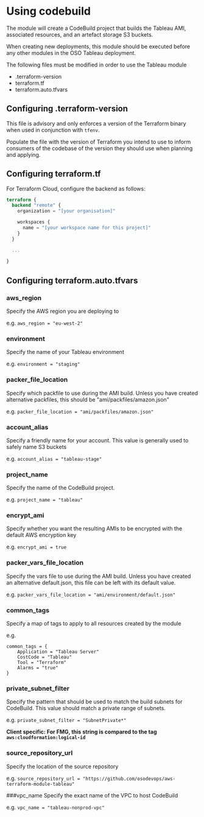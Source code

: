 # Using codebuild
The module will create a CodeBuild project that builds the Tableau AMI, associated resources, and an artefact storage S3 buckets.

When creating new deployments, this module should be executed before any other modules in the OSO Tableau deployment.

The following files must be modified in order to use the Tableau module
- .terraform-version
- terraform.tf
- terraform.auto.tfvars

## Configuring .terraform-version
This file is advisory and only enforces a version of the Terraform binary when used in conjunction with `tfenv`.

Populate the file with the version of Terraform you intend to use to inform consumers of the codebase of the version they should use when planning and applying.

## Configuring terraform.tf
For Terraform Cloud, configure the backend as follows:
```terraform
terraform {
  backend "remote" {
    organization = "[your organisation]"

    workspaces {
      name = "[your workspace name for this project]"
    }
  }

  ...
  
}
```

## Configuring terraform.auto.tfvars

### aws_region
Specify the AWS region you are deploying to

e.g. `aws_region = "eu-west-2"`

### environment
Specify the name of your Tableau environment

e.g. `environment = "staging"`

### packer_file_location
Specify which packfile to use during the AMI build. Unless you have created alternative packfiles, this should be "ami/packfiles/amazon.json"

e.g. `packer_file_location = "ami/packfiles/amazon.json"`

###  account_alias
Specify a friendly name for your account. This value is generally used to safely name S3 buckets

e.g. `account_alias = "tableau-stage"`

### project_name
Specify the name of the CodeBuild project.

e.g. `project_name = "tableau"`

### encrypt_ami
Specify whether you want the resulting AMIs to be encrypted with the default AWS encryption key

e.g. `encrypt_ami = true`

### packer_vars_file_location
Specify the vars file to use during the AMI build. Unless you have created an alternative default.json, this file can be left with its default value.

e.g. `packer_vars_file_location = "ami/environment/default.json"`

### common_tags
Specify a map of tags to apply to all resources created by the module

e.g.
```
common_tags = {
    Application = "Tableau Server"
    CostCode = "Tableau"
    Tool = "Terraform"
    Alarms = "true"
}
```

### private_subnet_filter
Specify the pattern that should be used to match the build subnets for CodeBuild. This value should match a private range of subnets.

e.g. `private_subnet_filter = "SubnetPrivate*"`

**Client specific: For FMG, this string is compared to the tag `aws:cloudformation:logical-id`**

### source_repository_url
Specify the location of the source repository

e.g. `source_repository_url = "https://github.com/osodevops/aws-terraform-module-tableau"`

###vpc_name
Specify the exact name of the VPC to host CodeBuild

e.g. `vpc_name = "tableau-nonprod-vpc"`
